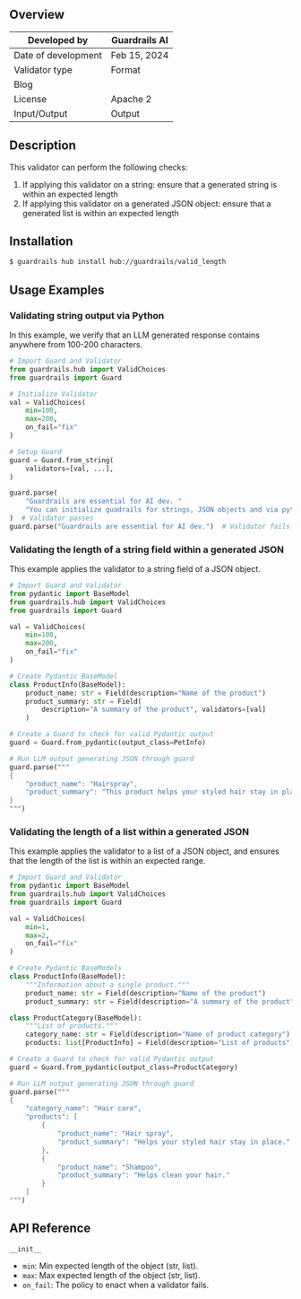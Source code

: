 ## Overview

| Developed by | Guardrails AI |
| --- | --- |
| Date of development | Feb 15, 2024 |
| Validator type | Format |
| Blog |  |
| License | Apache 2 |
| Input/Output | Output |

## Description

This validator can perform the following checks:

1. If applying this validator on a string: ensure that a generated string is within an expected length
2. If applying this validator on a generated JSON object: ensure that a generated list is within an expected length

## Installation

```bash
$ guardrails hub install hub://guardrails/valid_length
```

## Usage Examples

### Validating string output via Python

In this example, we verify that an LLM generated response contains anywhere from 100-200 characters.

```python
# Import Guard and Validator
from guardrails.hub import ValidChoices
from guardrails import Guard

# Initialize Validator
val = ValidChoices(
    min=100,
    max=200,
    on_fail="fix"
)

# Setup Guard
guard = Guard.from_string(
    validators=[val, ...],
)

guard.parse(
    "Guardrails are essential for AI dev. "
    "You can initialize guadrails for strings, JSON objects and via python and javascript."
)  # Validator passes
guard.parse("Guardrails are essential for AI dev.")  # Validator fails
```

### Validating the length of a string field within a generated JSON

This example applies the validator to a string field of a JSON object.

```python
# Import Guard and Validator
from pydantic import BaseModel
from guardrails.hub import ValidChoices
from guardrails import Guard

val = ValidChoices(
    min=100,
    max=200,
    on_fail="fix"
)

# Create Pydantic BaseModel
class ProductInfo(BaseModel):
    product_name: str = Field(description="Name of the product")
    product_summary: str = Field(
        description="A summary of the product", validators=[val]
    )

# Create a Guard to check for valid Pydantic output
guard = Guard.from_pydantic(output_class=PetInfo)

# Run LLM output generating JSON through guard
guard.parse("""
{
    "product_name": "Hairspray",
    "product_summary": "This product helps your styled hair stay in place."
}
""")
```

### Validating the length of a list within a generated JSON

This example applies the validator to a list of a JSON object, and ensures that the length of the list is within an expected range.

```python
# Import Guard and Validator
from pydantic import BaseModel
from guardrails.hub import ValidChoices
from guardrails import Guard

val = ValidChoices(
    min=1,
    max=2,
    on_fail="fix"
)

# Create Pydantic BaseModels
class ProductInfo(BaseModel):
    """Information about a single product."""
    product_name: str = Field(description="Name of the product")
    product_summary: str = Field(description="A summary of the product")

class ProductCategory(BaseModel):
    """List of products."""
    category_name: str = Field(description="Name of product category")
    products: list[ProductInfo] = Field(description="List of products")

# Create a Guard to check for valid Pydantic output
guard = Guard.from_pydantic(output_class=ProductCategory)

# Run LLM output generating JSON through guard
guard.parse("""
{
    "category_name": "Hair care",
    "products": [
        {
            "product_name": "Hair spray",
            "product_summary": "Helps your styled hair stay in place."
        },
        {
            "product_name": "Shampoo",
            "product_summary": "Helps clean your hair."
        }
    ]
""")
```

## API Reference

`__init__`

- `min`: Min expected length of the object (str, list).
- `max`: Max expected length of the object (str, list).
- `on_fail`: The policy to enact when a validator fails.
